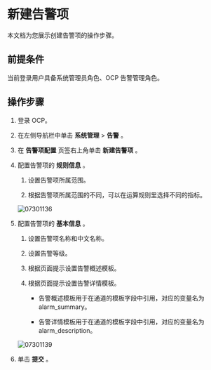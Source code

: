 新建告警项
==========================

本文档为您展示创建告警项的操作步骤。

前提条件
-------------------------

当前登录用户具备系统管理员角色、OCP 告警管理角色。

操作步骤
-------------------------

1. 登录 OCP。



2. 在左侧导航栏中单击 **系统管理** \> **告警** 。



3. 在 **告警项配置** 页签右上角单击 **新建告警项** 。



4. 配置告警项的 **规则信息** 。

   1. 设置告警项所属范围。



   2. 根据告警项所属范围的不同，可以在运算规则里选择不同的指标。






   ![07301136](https://help-static-aliyun-doc.aliyuncs.com/assets/img/zh-CN/8377797261/p300091.png)


5. 配置告警项的 **基本信息** 。

   1. 设置告警项名称和中文名称。



   2. 设置告警等级。



   3. 根据页面提示设置告警概述模板。



   4. 根据页面提示设置告警详情模板。

      * 告警概述模板用于在通道的模板字段中引用，对应的变量名为 alarm_summary。



      * 告警详情模板用于在通道的模板字段中引用，对应的变量名为 alarm_description。









   ![07301139](https://help-static-aliyun-doc.aliyuncs.com/assets/img/zh-CN/8377797261/p300092.png)


6. 单击 **提交** 。

